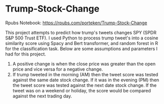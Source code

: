 # Trump-Stock-Change
Rpubs Notebook: https://rpubs.com/porteken/Trump-Stock-Change

This project attempts to predict how trump's tweets changes SPY (SPDR S&P 500 Trust ETF). I used Python to process trump tweet's into a cosine similarity score using Spacy and Bert transformer, and random forest in R for the classification task. Below are some assumptions and parameters I had for this project. 

1. A positive change is when the close price was greater than the open price and vice versa for a negative change.
2. If trump tweeted in the morning (AM) then the tweet score was tested against the same date stock change.  If it was in the evening (PM) then the tweet score was tested against the next date stock change.   If the tweet was on a weekend or holiday,  the score would be compared against the next trading day.
